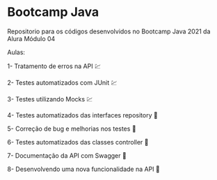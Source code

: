 # Bootcamp Java
Repositorio para os códigos desenvolvidos no Bootcamp Java 2021 da Alura Módulo 04

Aulas:

1- Tratamento de erros na API :chart:

2- Testes automatizados com JUnit :chart:

3- Testes utilizando Mocks :chart:

4- Testes automatizados das interfaces repository :construction:

5- Correção de bug e melhorias nos testes :construction:

6- Testes automatizados das classes controller :construction:

7- Documentação da API com Swagger :construction:

8- Desenvolvendo uma nova funcionalidade na API :construction: